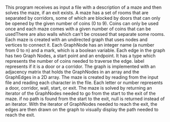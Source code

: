 This program receives as input a file with a description of a maze and then solves the maze, if an exit exists. A maze has a set of rooms that are separated by corridors, some of which are blocked by doors that can only be opened by the given number of coins (0 to 9). 
Coins can only be used once and each maze comes with a given number of coins that can be usedThere are also walls which can't be crossed that separate some rooms. 
Each maze is created with an undirected graph that uses nodes and vertices to connect it. Each GraphNode has an integer name (a number from 0 to n) and a mark, which is a boolean variable. 
Each edge in the graph has two Graph Nodes, a start point and an endpoint. It has a type which represents the number of coins needed to traverse the edge. label represents if it is a door or a corridor.
The graph is implemented with an adjacency matrix that holds the GraphNodes in an array and the GraphEdges in a 2D array. 
The maze is created by reading from the input file and reading each character in the file. Each letter or number represents a door, corridor, wall, start, or exit. The maze is solved by returning an iterator of the GraphNodes needed to go from the start to the exit of the maze.
if no path is found from the start to the exit, null is returned instead of an iterator. With the iterator of GraphNodes needed to reach the exit, the edges are then drawn on the graph to visually display the path needed to reach the exit.
